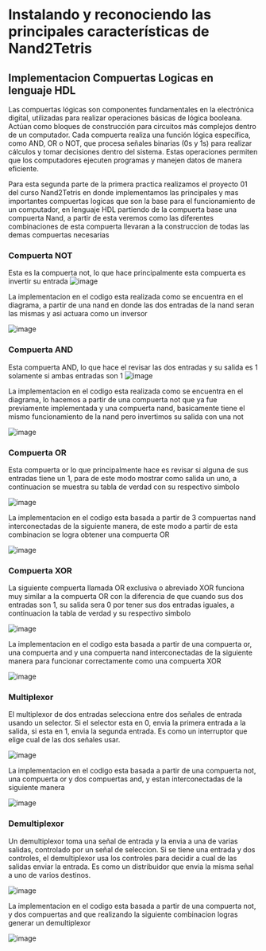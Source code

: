 #  Instalando y reconociendo las principales características de Nand2Tetris
## Implementacion Compuertas Logicas en lenguaje HDL


Las compuertas lógicas son componentes fundamentales en la electrónica digital, utilizadas para realizar operaciones básicas de lógica booleana. Actúan como bloques de construcción para circuitos más complejos dentro de un computador. Cada compuerta realiza una función lógica específica, como AND, OR o NOT, que procesa señales binarias (0s y 1s) para realizar cálculos y tomar decisiones dentro del sistema. Estas operaciones permiten que los computadores ejecuten programas y manejen datos de manera eficiente.

Para esta segunda parte de la primera practica realizamos el proyecto 01 del curso Nand2Tetris en donde implementamos las principales y mas importantes compuertas logicas que son la base para el funcionamiento de un computador, en lenguaje HDL partiendo de la compuerta base una compuerta Nand, a partir de esta veremos como las diferentes combinaciones de esta compuerta llevaran a la construccion de todas las demas compuertas necesarias

### Compuerta NOT

Esta es la compuerta not, lo que hace principalmente esta compuerta es invertir su entrada
![image](https://github.com/user-attachments/assets/8eefc3f9-806d-4da0-91a6-ca552624d115)

La implementacion en el codigo esta realizada como se encuentra en el diagrama, a partir de una nand en donde las dos entradas de la nand seran las mismas y asi actuara como un inversor

![image](https://github.com/user-attachments/assets/de4ea7df-16c1-41c2-83ed-d16c84b5166e)

### Compuerta AND
Esta compuerta AND, lo que hace el revisar las dos entradas y su salida es 1 solamente si ambas entradas son 1
![image](https://github.com/user-attachments/assets/16f1a4dd-48fe-4b02-a682-50a59fd8305a)


La implementacion en el codigo esta realizada como se encuentra en el diagrama, lo hacemos a partir de una compuerta not que ya fue previamente implementada y una compuerta nand, basicamente tiene el mismo funcionamiento de la nand pero invertimos su salida con una not

![image](https://github.com/user-attachments/assets/7bb1dd6e-85c0-4d03-8746-0fc5613cdd6a)

### Compuerta OR
Esta compuerta or lo que principalmente hace es revisar si alguna de sus entradas tiene un 1, para de este modo mostrar como salida un uno, a continuacion se muestra su tabla de verdad con su respectivo simbolo

![image](https://github.com/user-attachments/assets/fade2622-14c4-4e35-b268-3a856c4a983f)


La implementacion en el codigo esta basada a partir de 3 compuertas nand interconectadas de la siguiente manera, de este modo a partir de esta combinacion se logra obtener una compuerta OR

![image](https://github.com/user-attachments/assets/cd53c1f6-1177-4b79-90e2-f2b85ddac092)

### Compuerta XOR
La siguiente compuerta llamada OR exclusiva o abreviado XOR funciona muy similar a la compuerta OR con la diferencia de que cuando sus dos entradas son 1, su salida sera 0 por tener sus dos entradas iguales, a continuacion la tabla de verdad y su respectivo simbolo

![image](https://github.com/user-attachments/assets/9392149e-e5b9-47a3-8215-ae3b4368cc34)


La implementacion en el codigo esta basada a partir de una compuerta or, una compuerta and y una compuerta nand interconectadas de la siguiente manera para funcionar correctamente como una compuerta XOR

![image](https://github.com/user-attachments/assets/8cac0f7b-8e7f-49c2-9fa9-8872bdcae13c)

### Multiplexor

El multiplexor de dos entradas selecciona entre dos señales de entrada usando un selector. Si el selector esta en 0, envia la primera entrada a la salida, si esta en 1, envia la segunda entrada. Es como un interruptor que elige cual de las dos señales usar.

![image](https://github.com/user-attachments/assets/dfa84607-4f4a-4577-8cd5-da16c1b030b2)


La implementacion en el codigo esta basada a partir de una compuerta not, una compuerta or y dos compuertas and, y estan interconectadas de la siguiente manera 

![image](https://github.com/user-attachments/assets/44765588-b17f-49bd-ba4e-7c9790b80775)

### Demultiplexor

Un demultiplexor toma una señal de entrada y la envia a una de varias salidas, controlado por un señal de seleccion. Si se tiene una entrada y dos controles, el demultiplexor usa los controles para decidir a cual de las salidas enviar la entrada. Es como un distribuidor que envia la misma señal a uno de varios destinos.

![image](https://github.com/user-attachments/assets/6a07bcda-782f-4d63-b37e-e6a48bfe4d31)

La implementacion en el codigo esta basada a partir de una compuerta not, y dos compuertas and que realizando la siguiente combinacion logras generar un demultiplexor

![image](https://github.com/user-attachments/assets/f2dce5d6-c08c-47ad-a95f-42c6afbe9863)


